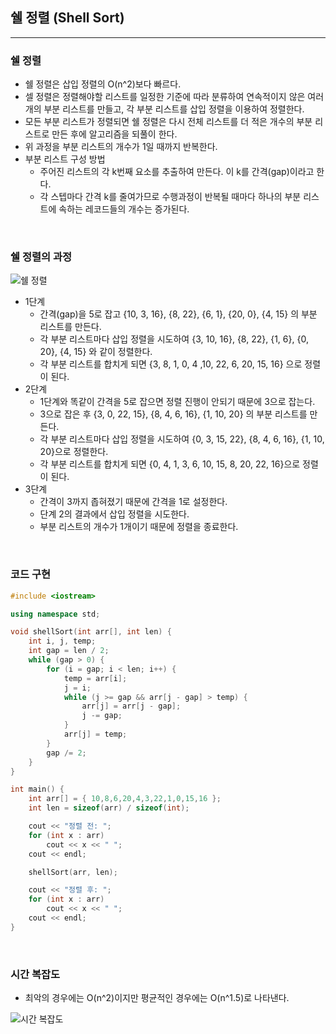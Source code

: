## 쉘 정렬 (Shell Sort)

---

### 쉘 정렬

* 쉘 정렬은 삽입 정렬의 O(n^2)보다 빠르다.
* 셀 정렬은 정렬해야할 리스트를 일정한 기준에 따라 분류하여 연속적이지 않은 여러 개의 부분 리스트를 만들고, 각 부분 리스트를 삽입 정렬을 이용하여 정렬한다.
* 모든 부분 리스트가 정렬되면 쉘 정렬은 다시 전체 리스트를 더 적은 개수의 부분 리스트로 만든 후에 알고리즘을 되풀이 한다.
* 위 과정을 부분 리스트의 개수가 1일 때까지 반복한다.
* 부분 리스트 구성 방법
  * 주어진 리스트의 각 k번째 요소를 추출하여 만든다. 이 k를 간격(gap)이라고 한다.
  * 각 스텝마다 간격 k를 줄여가므로 수행과정이 반복될 때마다 하나의 부분 리스트에 속하는 레코드들의 개수는 증가된다.

<br>

### 쉘 정렬의 과정

![쉘 정렬](https://user-images.githubusercontent.com/68210266/130969668-4bfb6f75-ef35-4c63-ae01-0ec8b7e54623.PNG)

* 1단계
  * 간격(gap)을 5로 잡고 {10, 3, 16}, {8, 22}, {6, 1}, {20, 0}, {4, 15} 의 부분 리스트를 만든다.
  * 각 부분 리스트마다 삽입 정렬을 시도하여 {3, 10, 16}, {8, 22}, {1, 6}, {0, 20}, {4, 15} 와 같이 정렬한다.
  * 각 부분 리스트를 합치게 되면 {3, 8, 1, 0, 4 ,10, 22, 6, 20, 15, 16} 으로 정렬이 된다.
* 2단계
  * 1단계와 똑같이 간격을 5로 잡으면 정렬 진행이 안되기 때문에 3으로 잡는다.
  * 3으로 잡은 후 {3, 0, 22, 15}, {8, 4, 6, 16}, {1, 10, 20} 의 부분 리스트를 만든다.
  * 각 부분 리스트마다 삽입 정렬을 시도하여 {0, 3, 15, 22}, {8, 4, 6, 16}, {1, 10, 20}으로 정렬한다.
  * 각 부분 리스트를 합치게 되면 {0, 4, 1, 3, 6, 10, 15, 8, 20, 22, 16}으로 정렬이 된다.
* 3단계
  * 간격이 3까지 좁혀졌기 때문에 간격을 1로 설정한다.
  * 단계 2의 결과에서 삽입 정렬을 시도한다.
  * 부분 리스트의 개수가 1개이기 때문에 정렬을 종료한다.

<br>

### 코드 구현

```c++
#include <iostream>

using namespace std;

void shellSort(int arr[], int len) {
	int i, j, temp;
	int gap = len / 2;
	while (gap > 0) {
		for (i = gap; i < len; i++) {
			temp = arr[i];
			j = i;
			while (j >= gap && arr[j - gap] > temp) {
				arr[j] = arr[j - gap];
				j -= gap;
			}
			arr[j] = temp;
		}
		gap /= 2;
	}
}

int main() {
	int arr[] = { 10,8,6,20,4,3,22,1,0,15,16 };
	int len = sizeof(arr) / sizeof(int);

	cout << "정렬 전: ";
	for (int x : arr)
		cout << x << " ";
	cout << endl;

	shellSort(arr, len);

	cout << "정렬 후: ";
	for (int x : arr)
		cout << x << " ";
	cout << endl;
}
```

<br>

### 시간 복잡도

* 최악의 경우에는 O(n^2)이지만 평균적인 경우에는 O(n^1.5)로 나타낸다.

![시간 복잡도](https://user-images.githubusercontent.com/68210266/130971993-06484037-f283-474e-9a0d-443023244771.PNG)